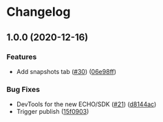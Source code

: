 # Changelog

## 1.0.0 (2020-12-16)


### Features

* Add snapshots tab ([#30](https://www.github.com/dxos/devtools/issues/30)) ([06e98ff](https://www.github.com/dxos/devtools/commit/06e98ffff0ccda61b67d54b02781d2852c38aad2))


### Bug Fixes

* DevTools for the new ECHO/SDK ([#21](https://www.github.com/dxos/devtools/issues/21)) ([d8144ac](https://www.github.com/dxos/devtools/commit/d8144ac298ff287b5860469aa4d9f0624bdc0936))
* Trigger publish ([15f0903](https://www.github.com/dxos/devtools/commit/15f0903365b0940758a92cd26760e18cdc388834))
